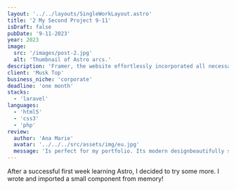 ```yaml
---
layout: '../../layouts/SingleWorkLayout.astro'
title: '2 My Second Project 9-11'
isDraft: false
pubDate: '9-11-2023'
year: 2023
image:
  src: '/images/post-2.jpg'
  alt: 'Thumbnail of Astro arcs.'
description: 'Framer, the website effortlessly incorporated all necessary ecommerce features, ultimately delivering a stunning user experience. From seamless navigation to secure payment processing and captivating visuals, every essential element was seamlessly and nicely integrated.'
client: 'Musk Top'
business_niche: 'corporate'
deadline: 'one month'
stacks:
  - 'laravel'
languages:
  - 'html5'
  - 'css3'
  - 'php'
review:
  author: 'Ana Marie'
  avatar: '../../../src/assets/img/eu.jpg'
  message: 'Is perfect for my portfolio. Its modern designbeautifully showcases my work. User-friendly customizationand responsiveness ensure seamless experiences on anydevice. It saves time and streamlines my workflow.'
---
```


After a successful first week learning Astro, I decided to try some more. I wrote and imported a small component from memory!
